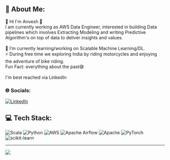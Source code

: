 ## 💫 About Me:
🔭 Hi I'm Anvesh 👋<br>I am currently working as AWS Data Engineer, interested in building Data pipelines which involves Extracting Modeling and writing Predictive Algorithm's on top of data to deliver insights and values. <br><br>🌱 I’m currently learning/working on Scalable Machine Learning/DL.<br>⚡ During free time we exploring India by riding motorcycles and enjoying the adventure of bike riding.<br>Fun Fact: everything about the past😅<br><br>I'm best reached via LinkedIn


### 🌐 Socials:
[![LinkedIn](https://img.shields.io/badge/LinkedIn-%230077B5.svg?logo=linkedin&logoColor=white)](https://linkedin.com/in/aeturi-anvesh) 

## 💻 Tech Stack:
![Scala](https://img.shields.io/badge/scala-%23DC322F.svg?style=flat&logo=scala&logoColor=white) ![Python](https://img.shields.io/badge/python-3670A0?style=flat&logo=python&logoColor=ffdd54) ![AWS](https://img.shields.io/badge/AWS-%23FF9900.svg?style=flat&logo=amazon-aws&logoColor=white) ![Apache Airflow](https://img.shields.io/badge/Apache%20Airflow-017CEE?style=flat&logo=Apache%20Airflow&logoColor=white) ![Apache](https://img.shields.io/badge/apache-%23D42029.svg?style=flat&logo=apache&logoColor=white) ![PyTorch](https://img.shields.io/badge/PyTorch-%23EE4C2C.svg?style=flat&logo=PyTorch&logoColor=white) ![scikit-learn](https://img.shields.io/badge/scikit--learn-%23F7931E.svg?style=flat&logo=scikit-learn&logoColor=white)

---
[![](https://visitcount.itsvg.in/api?id=AnveshAeturi&icon=0&color=0)](https://visitcount.itsvg.in)
